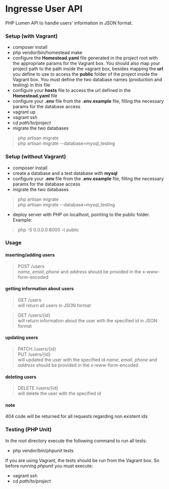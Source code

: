 # Ingresse User API

PHP Lumen API to handle users' information in JSON format.

### Setup (with Vagrant)

 - composer install
 - php vendor/bin/homestead make
 - configure the **Homestead.yaml** file generated in the project root with the appropriate params for the Vagrant box. You should also map your project path to the path inside the vagrant box, besides mapping the **url** you define to use to access the **public** folder of the project inside the Vagrant box. You must define the two database names (production and testing) in this file 
 - configure your **hosts** file to access the url defined in the **Homestead.yaml** file
 - configure your **.env** file from the **.env.example** file, filling the necessary params for the database access  
 - vagrant up
 - vagrant ssh
 - cd *path/to/project*
 - migrate the two databases  
   
  > php artisan migrate  
    php artisan migrate --database=mysql_testing


### Setup (without Vagrant)

 - composer install
 - create a database and a test database with **mysql**
 - configure your **.env** file from the **.env.example** file, filling the necessary params for the database access
 - migrate the two databases  
  
 > php artisan migrate  
   php artisan migrate --database=mysql_testing  
   
 - deploy server with PHP on localhost, pointing to the public folder. Example:  
      
 > php -S 0.0.0.0:8000 -t public
 
 
### Usage
 
 #### inserting/adding users
 
 > POST /users  
  *name*, *email*, *phone* and *address* should be provided in the x-www-form-encoded
 
 #### getting information about users
 
 > GET /users  
  will return all users in JSON format  
     
 > GET /users/{id}  
  will return information about the user with the specified id in JSON format
  
 #### updating users
 
 > PATCH /users/{id}  
 > PUT /users/{id}  
  will updated the user with the specified id
  *name*, *email*, *phone* and *address* should be provided in the x-www-form-encoded
  
 #### deleting users
 
 > DELETE /users/{id}  
  will delete the user with the specified id
  
 #### note  
 
 404 code will be returned for all requests regarding non existent ids  
   
### Testing (PHP Unit)

 In the root directory execute the following command to run all tests:
  
  - php vendor/bin/phpunit tests  
  
 If you are using Vagrant, the tests should be run from the Vagrant box. So before running *phpunit* you must execute:  
 
  - vagrant ssh  
  - cd *path/to/project*